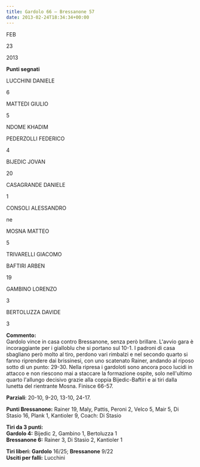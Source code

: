 ```yaml
---
title: Gardolo 66 – Bressanone 57
date: 2013-02-24T18:34:34+00:00
---
```

FEB

23

2013

**Punti segnati**

LUCCHINI DANIELE

6

MATTEDI GIULIO

5

NDOME KHADIM

PEDERZOLLI FEDERICO

4

BIJEDIC JOVAN

20

CASAGRANDE DANIELE

1

CONSOLI ALESSANDRO

ne

MOSNA MATTEO

5

TRIVARELLI GIACOMO

BAFTIRI ARBEN

19

GAMBINO LORENZO

3

BERTOLUZZA DAVIDE

3

**Commento:**  
Gardolo vince in casa contro Bressanone, senza però brillare. L'avvio gara è incoraggiante per i gialloblu che si portano sul 10-1. I padroni di casa sbagliano però molto al tiro, perdono vari rimbalzi e nel secondo quarto si fanno riprendere dai brissinesi, con uno scatenato Rainer, andando al riposo sotto di un punto: 29-30. Nella ripresa i gardoloti sono ancora poco lucidi in attacco e non riescono mai a staccare la formazione ospite, solo nell'ultimo quarto l'allungo decisivo grazie alla coppia Bijedic-Baftiri e ai tiri dalla lunetta del rientrante Mosna. Finisce 66-57.

**Parziali**: 20\-10, 9-20, 13-10, 24-17.  

**Punti Bressanone:** Rainer 19, Maly, Pattis, Peroni 2, Velco 5, Mair 5, Di Stasio 16, Plank 1, Kantioler 9, Coach: Di Stasio

**Tiri da 3 punti:**  
**Gardolo 4:** Bijedic 2, Gambino 1, Bertoluzza 1  
**Bressanone 6:** Rainer 3, Di Stasio 2, Kantioler 1

**Tiri liberi: Gardolo** 16/25; **Bressanone** 9/22  
**Usciti per falli:** Lucchini
